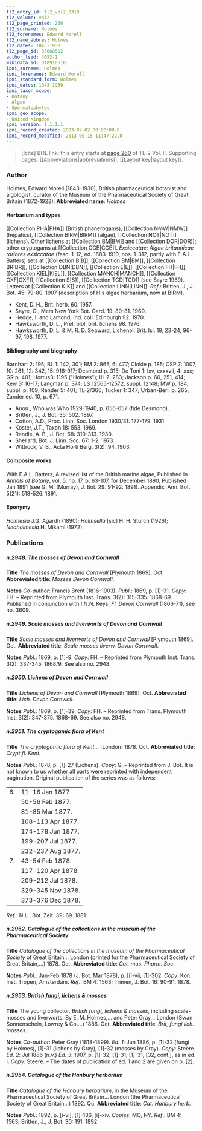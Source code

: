 ```yaml
---
tl2_entry_id: tl2_vol2_0318
tl2_volume: vol2
tl2_page_printed: 260
tl2_surname: Holmes
tl2_forenames: Edward Morell
tl2_name_abbrev: Holmes
tl2_dates: 1843-1930
tl2_page_id: 33068502
author_lsid: 4053-1
wikidata_id: Q18910510
ipni_surname: Holmes
ipni_forenames: Edward Morell
ipni_standard_form: Holmes
ipni_dates: 1843-1930
ipni_taxon_scope: 
- Botany
- Algae
- Spermatophytes
ipni_geo_scope: 
- United Kingdom
ipni_version: 1.1.1.1
ipni_record_created: 2003-07-02 00:00:00.0
ipni_record_modified: 2013-05-15 11:47:22.0
---
```



> [!cite] BHL link: this entry starts at [page 260](https://www.biodiversitylibrary.org/page/33068502) of TL-2 Vol. II.
> Supporting pages: [[Abbreviations|abbreviations]], [[Layout key|layout key]].

### Author

Holmes, Edward Morell (1843-1930), British pharmaceutical botanist and algologist, curator of the Museum of the Pharmaceutical Society of Great Britain (1872-1922). 
**Abbreviated name**: *Holmes*

#### Herbarium and types

[[Collection PHA|PHA]] (British phanerogams), [[Collection NMW|NMW]] (hepatics), [[Collection BIRM|BIRM]] (algae), [[Collection NOT|NOT]] (lichens). Other lichens at [[Collection BM|BM]] and [[Collection DOR|DOR]]; other cryptogams at [[Collection CGE|CGE]].
*Exsiccatae*: *Algae britannicae rariores exsiccatae* (fasc. 1-12, ed. 1883-1910, nos. 1-312, partly with E.A.L. Batters) sets at [[Collection B|B]], [[Collection BM|BM]], [[Collection BR|BR]], [[Collection DBN|DBN]], [[Collection E|E]], [[Collection FH|FH]], [[Collection KIEL|KIEL]], [[Collection MANCH|MANCH]], [[Collection OXF|OXF]], [[Collection S|S]], [[Collection TCD|TCD]] (see Sayre 1969). Letters at [[Collection K|K]] and [[Collection LINN|LINN]].
*Ref*.: Britten, J., J. Bot. 45: 79-80. 1907 (description of H's algae herbarium, now at BIRM).
- Kent, D. H., Brit. herb. 60. 1957.
- Sayre, G., Mem New York Bot. Gard. 19: 80-81. 1969.
- Hedge, I. and Lamond, Ind. coll. Edinburgh 92. 1970.
- Hawksworth, D. L., Prel. bibl. brit. lichens 98. 1976.
- Hawksworth, D. L. & M. R. D. Seaward, Lichenol. Brit. Isl. 19, 23-24, 96-97, 198. 1977.

#### Bibliography and biography

Barnhart 2: 195; BL 1: 142, 301; BM 2: 865, 6: 477; Clokie p. 185; CSP 7: 1007, 10: 261, 12: 342, 15: 916-917; Desmond p. 315; De Toni 1: lxv, cxxxvii, 4: xxx; GR p. 401; Hortus3: 1195 ("Holmes"); IH 2: 283; Jackson p. 60, 251, 414; Kew 3: 16-17; Langman p. 374; LS 12565-12572, suppl. 12148; MW p. 184, suppl. p. 109; Rehder 5: 401; TL-2/360; Tucker 1: 347; Urban-Berl. p. 265; Zander ed. 10, p. 671.
- Anon., Who was Who 1929-1940, p. 656-657 (fide Desmond).
- Britten, J., J. Bot. 35: 502. 1897.
- Cotton, A.D., Proc. Linn. Soc. London 1930/31: 177-179. 1931.
- Koster, J.T., Taxon 18: 553. 1969.
- Rendle, A. B., J. Bot. 68: 310-313. 1930.
- Shellard, Bot. J. Linn. Soc. 67: 1-2. 1973.
- Wittrock, V. B., Acta Horti Berg. 3(2): 94. 1903.

#### Composite works

With E.A.L. Batters, A revised list of the British marine algae, Published in *Annals of Botany*, vol. 5, no. 17, p. 63-107, for December 1890, Published Jan 1891 (see G. M. (Murray), J. Bot. 29: 91-92. 1891). Appendix, Ann. Bot. 5(21): 518-526. 1891.

#### Eponymy

*Holmesia* J.G. Agardh (1890); *Holmsella* \[sic\] H. H. Sturch (1926); *Neoholmesia* H. Mikami (1972).

### Publications

##### n.2948. The mosses of Devon and Cornwall

**Title**
*The mosses of Devon and Cornwall* \[Plymouth 1869\]. Oct.
**Abbreviated title**: *Mosses Devon Cornwall*.

**Notes**
*Co-author*: Francis Brent (1816-1903).
*Publ*.: 1869, p. \[1\]-31. *Copy*: FH. – Reprinted from Plymouth Inst. Trans. 3(2): 315-335. 1868-69. Published in conjunction with I.N.N. Keys, *Fl. Devon Cornwall* (1866-71), see no. 3609.

##### n.2949. Scale mosses and liverworts of Devon and Cornwall

**Title**
*Scale mosses and liverworts of Devon and Cornwall* \[Plymouth 1869\]. Oct.
**Abbreviated title**: *Scale mosses liverw. Devon Cornwall*.

**Notes**
*Publ*.: 1869, p. \[1\]-9. *Copy*: FH. – Reprinted from Plymouth Inst. Trans. 3(2): 337-345. 1868/9. See also no. 2948.

##### n.2950. Lichens of Devon and Cornwall

**Title**
*Lichens of Devon and Cornwall* \[Plymouth 1869\]. Oct.
**Abbreviated title**: *Lich. Devon Cornwall*.

**Notes**
*Publ*.: 1869, p. \[1\]-39. *Copy*: FH. – Reprinted from Trans. Plymouth Inst. 3(2): 347-375. 1868-69. See also no. 2948.

##### n.2951. The cryptogamic flora of Kent

**Title**
*The cryptogamic flora of Kent*... \[London\] 1878. Oct.
**Abbreviated title**: *Crypt fl. Kent*.

**Notes**
*Publ*.: 1878, p. \[1\]-27 (Lichens). *Copy*: G. – Reprinted from J. Bot. It is not known to us whether all parts were reprinted with independent pagination. Original publication of the series was as follows:

| | |
|---|---|
|6:	|11-16 Jan 1877	
|	|50-56 Feb 1877.	
|	|81-85 Mar 1877.	
|	|108-113 Apr 1877.	
|	|174-178 Jun 1877.	
|	|199-207 Jul 1877.
|	|232-237 Aug 1877.
|7:	|43-54 Feb 1878.
|	|117-120 Apr 1878.
|	|209-212 Jul 1878.
|	|329-345 Nov 1878.
|	|373-376 Dec 1878.

*Ref*.: N.L., Bot. Zeit. 39: 69. 1881.

##### n.2952. Catalogue of the collections in the museum of the Pharmaceutical Society

**Title**
*Catalogue of the collections in the museum of the Pharmaceutical Society* of Great Britain... London (printed for the Pharmaceutical Society of Great Britain,...) 1878. Oct.
**Abbreviated title**: *Cat. mus. Pharm. Soc*.

**Notes**
*Publ*.: Jan-Feb 1878 (J. Bot. Mar 1878), p. \[i\]-vii, \[1\]-302. *Copy*: Kon. Inst. Tropen, Amsterdam.
*Ref*.: BM 4: 1563; Trimen, J. Bot. 16: 90-91. 1878.

##### n.2953. British fungi, lichens & mosses

**Title**
The young collector. *British fungi, lichens & mosses*, including scale-mosses and liverworts. By E. M. Holmes,... and Peter Gray,...London (Swan Sonnenschein, Lowrey & Co....) 1886. Oct.
**Abbreviated title**: *Brit, fungi lich. mosses*.

**Notes**
*Co-author*: Peter Gray (1818-1899).
*Ed. 1*: Jun 1886, p. \[1\]-32 (fungi by Holmes), \[1\]-31 (lichens by Gray), \[1\]-32 (mosses by Gray). *Copy*: Steere.
*Ed. 2*: Jul 1886 (n.v.)
*Ed. 3*: 1907, p. \[1\]-32, \[1\]-31, \[1\]-31, \[32, cont.\], as in ed. I. *Copy*: Steere. – The dates of publication of ed. 1 and 2 are given on p. \[2\].

##### n.2954. Catalogue of the Hanbury herbarium

**Title**
*Catalogue of the Hanbury herbarium*, in the Museum of the Pharmaceutical Society of Great Britain... London (the Pharmaceutical Society of Great Britain...) 1892. Qu.
**Abbreviated title**: *Cat. Hanbury herb.*

**Notes**
*Publ*.: 1892, p. \[i-vi\], \[1\]-136, \[i\]-xiv. *Copies*: MO, NY.
*Ref*.: BM 4: 1563; Britten, J., J. Bot. 30: 191. 1892.

